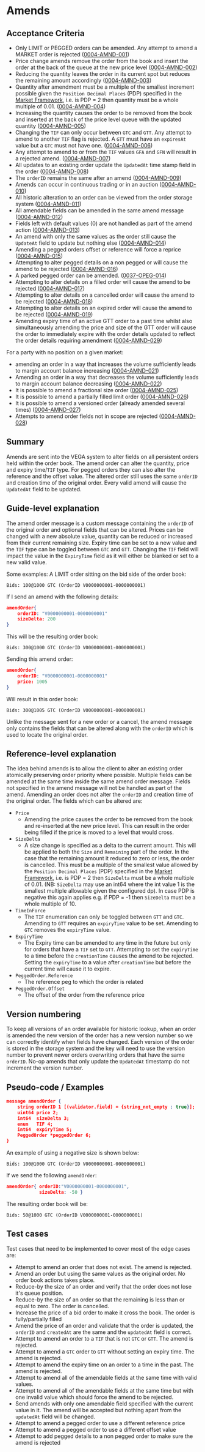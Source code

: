 # Amends

## Acceptance Criteria

- Only LIMIT or PEGGED orders can be amended. Any attempt to amend a MARKET order is rejected (<a name="0004-AMND-001" href="#0004-AMND-001">0004-AMND-001</a>)
- Price change amends remove the order from the book and insert the order at the back of the queue at the new price level (<a name="0004-AMND-002" href="#0004-AMND-002">0004-AMND-002</a>)
- Reducing the quantity leaves the order in its current spot but reduces the remaining amount accordingly (<a name="0004-AMND-003" href="#0004-AMND-003">0004-AMND-003</a>)
- Quantity after amendment must be a multiple of the smallest increment possible given the `Position Decimal Places` (PDP) specified in the [Market Framework](./0001-MKTF-market_framework.md), i.e. is PDP = 2 then quantity must be a whole multiple of 0.01. (<a name="0004-AMND-004" href="#0004-AMND-004">0004-AMND-004</a>)
- Increasing the quantity causes the order to be removed from the book and inserted at the back of the price level queue with the updated quantity (<a name="0004-AMND-005" href="#0004-AMND-005">0004-AMND-005</a>)
- Changing the `TIF` can only occur between `GTC` and `GTT`. Any attempt to amend to another `TIF` flag is rejected. A `GTT` must have an `expiresAt` value but a `GTC` must not have one.  (<a name="0004-AMND-006" href="#0004-AMND-006">0004-AMND-006</a>)
- Any attempt to amend to or from the `TIF` values `GFA` and `GFN` will result in a rejected amend. (<a name="0004-AMND-007" href="#0004-AMND-007">0004-AMND-007</a>)
- All updates to an existing order update the `UpdatedAt` time stamp field in the order (<a name="0004-AMND-008" href="#0004-AMND-008">0004-AMND-008</a>)
- The `orderID` remains the same after an amend (<a name="0004-AMND-009" href="#0004-AMND-009">0004-AMND-009</a>)
- Amends can occur in continuous trading or in an auction (<a name="0004-AMND-010" href="#0004-AMND-010">0004-AMND-010</a>)
- All historic alteration to an order can be viewed from the order storage system (<a name="0004-AMND-011" href="#0004-AMND-011">0004-AMND-011</a>)
- All amendable fields can be amended in the same amend message (<a name="0004-AMND-012" href="#0004-AMND-012">0004-AMND-012</a>)
- Fields left with default values (0) are not handled as part of the amend action (<a name="0004-AMND-013" href="#0004-AMND-013">0004-AMND-013</a>)
- An amend with only the same values as the order still cause the `UpdateAt` field to update but nothing else (<a name="0004-AMND-014" href="#0004-AMND-014">0004-AMND-014</a>)
- Amending a pegged orders offset or reference will force a reprice (<a name="0004-AMND-015" href="#0004-AMND-015">0004-AMND-015</a>)
- Attempting to alter pegged details on a non pegged or will cause the amend to be rejected (<a name="0004-AMND-016" href="#0004-AMND-016">0004-AMND-016</a>)
- A parked pegged order can be amended. (<a href="./0037-OPEG-pegged_orders.md#0037-OPEG-014">0037-OPEG-014</a>)
- Attempting to alter details on a filled order will cause the amend to be rejected (<a name="0004-AMND-017" href="#0004-AMND-017">0004-AMND-017</a>)
- Attempting to alter details on a cancelled order will cause the amend to be rejected (<a name="0004-AMND-018" href="#0004-AMND-018">0004-AMND-018</a>)
- Attempting to alter details on an expired order will cause the amend to be rejected (<a name="0004-AMND-019" href="#0004-AMND-019">0004-AMND-019</a>)
- Amending expiry time of an active GTT order to a past time whilst also simultaneously amending the price and size of the GTT order will cause the order to immediately expire with the order details updated to reflect the order details requiring amendment (<a name="0004-AMND-029" href="#0004-AMND-029">0004-AMND-029</a>)

For a party with no position on a given market:

- amending an order in a way that increases the volume sufficiently leads to margin account balance increasing (<a name="0004-AMND-021" href="#0004-AMND-021">0004-AMND-021</a>)
- Amending an order in a way that decreases the volume sufficiently leads to margin account balance decreasing (<a name="0004-AMND-022" href="#0004-AMND-022">0004-AMND-022</a>)
- It is possible to amend a fractional size order (<a name="0004-AMND-025" href="#0004-AMND-025">0004-AMND-025</a>)
- It is possible to amend a partially filled limit order (<a name="0004-AMND-026" href="#0004-AMND-026">0004-AMND-026</a>)
- It is possible to amend a versioned order (already amended several times) (<a name="0004-AMND-027" href="#0004-AMND-027">0004-AMND-027</a>)
- Attempts to amend order fields not in scope are rejected (<a name="0004-AMND-028" href="#0004-AMND-028">0004-AMND-028</a>)

## Summary

Amends are sent into the VEGA system to alter fields on all persistent orders held within the order book.
The amend order can alter the quantity, price and expiry time/`TIF` type. For pegged orders they can also alter the reference and the offset value. The altered order still uses the same `orderID` and creation time of the original order. Every valid amend will cause the `UpdatedAt` field to be updated.

## Guide-level explanation

The amend order message is a custom message containing the `orderID` of the original order and optional fields that can be altered. Prices can be changed with a new absolute value, quantity can be reduced or increased from their current remaining size. Expiry time can be set to a new value and the `TIF` type can be toggled between `GTC` and `GTT`. Changing the `TIF` field will impact the value in the `ExpiryTime` field as it will either be blanked or set to a new valid value.

Some examples:
A LIMIT order sitting on the bid side of the order book:

`Bids: 100@1000 GTC (OrderID V0000000001-0000000001)`

If I send an amend with the following details:

```json
amendOrder{
    orderID: "V0000000001-0000000001"
    sizeDelta: 200
}
```

This will be the resulting order book:

`Bids: 300@1000 GTC (OrderID V0000000001-0000000001)`

Sending this amend order:

```json
amendOrder{
    orderID: "V0000000001-0000000001"
    price: 1005
}
```

Will result in this order book:

`Bids: 300@1005 GTC (OrderID V0000000001-0000000001)`

Unlike the message sent for a new order or a cancel, the amend message only contains the fields that can be altered along with the `orderID` which is used to locate the original order.

## Reference-level explanation

The idea behind amends is to allow the client to alter an existing order atomically preserving order priority where possible. Multiple fields can be amended at the same time inside the same amend order message. Fields not specified in the amend message will not be handled as part of the amend.
Amending an order does not alter the `orderID` and creation time of the original order.
The fields which can be altered are:

- `Price`
  - Amending the price causes the order to be removed from the book and re-inserted at the new price level. This can result in the order being filled if the price is moved to a level that would cross.
- `SizeDelta`
  - A size change is specified as a delta to the current amount. This will be applied to both the `Size` and `Remaining` part of the order. In the case that the remaining amount it reduced to zero or less, the order is cancelled. This must be a multiple of the smallest value allowed by the `Position Decimal Places` (PDP) specified in the [Market Framework](./0001-MKTF-market_framework.md), i.e. is PDP = 2 then `SizeDelta` must be a whole multiple of 0.01. (NB: `SizeDelta` may use an int64 where the int value 1 is the smallest multiple allowable given the configured dp). In case PDP is negative this again applies e.g. if PDP = -1 then `SizeDelta` must be a whole multiple of 10.
- `TimeInForce`
  - The `TIF` enumeration can only be toggled between `GTT` and `GTC`. Amending to `GTT` requires an `expiryTime` value to be set. Amending to `GTC` removes the `expiryTime` value.
- `ExpiryTime`
  - The Expiry time can be amended to any time in the future but only for orders that have a `TIF` set to `GTT`. Attempting to set the `expiryTime` to a time before the `creationTime` causes the amend to be rejected. Setting the `expiryTime` to a value after `creationTime` but before the current time will cause it to expire.
- `PeggedOrder.Reference`
  - The reference peg to which the order is related
- `PeggedOrder.Offset`
  - The offset of the order from the reference price

## Version numbering

To keep all versions of an order available for historic lookup, when an order is amended the new version of the order has a new version number so we can correctly identify when fields have changed. Each version of the order is stored in the storage system and the key will need to use the version number to prevent newer orders overwriting orders that have the same `orderID`. No-op amends that only update the `UpdatedAt` timestamp do not increment the version number.

## Pseudo-code / Examples

```json
message amendOrder {
    string orderID 1 [(validator.field) = {string_not_empty : true}];
    uint64 price 2;
    int64  sizeDelta 3;
    enum   TIF 4;
    int64  expiryTime 5;
    PeggedOrder *peggedOrder 6;
}
```

An example of using a negative size is shown below:

`Bids: 100@1000 GTC (OrderID V0000000001-0000000001)`

If we send the following `amendOrder`:

```json
amendOrder{ orderID:"V0000000001-0000000001",
            sizeDelta: -50 }
```

The resulting order book will be:

`Bids: 50@1000 GTC (OrderID V0000000001-0000000001)`

## Test cases

Test cases that need to be implemented to cover most of the edge cases are:

- Attempt to amend an order that does not exist. The amend is rejected.
- Amend an order but using the same values as the original order. No order book actions takes place.
- Reduce-by the size of an order and verify that the order does not lose it's queue position.
- Reduce-by the size of an order so that the remaining is less than or equal to zero. The order is cancelled.
- Increase the price of a bid order to make it cross the book. The order is fully/partially filled
- Amend the price of an order and validate that the order is updated, the `orderID` and `createdAt` are the same and the `updatedAt` field is correct.
- Attempt to amend an order to a `TIF` that is not `GTC` or `GTT`. The amend is rejected.
- Attempt to amend a `GTC` order to `GTT` without setting an expiry time. The amend is rejected.
- Attempt to amend the expiry time on an order to a time in the past. The amend is rejected.
- Attempt to amend all of the amendable fields at the same time with valid values.
- Attempt to amend all of the amendable fields at the same time but with one invalid value which should force the amend to be rejected.
- Send amends with only one amendable field specified with the current value in it. The amend will be accepted but nothing apart from the `updatedAt` field will be changed.
- Attempt to amend a pegged order to use a different reference price
- Attempt to amend a pegged order to use a different offset value
- Attempt to add pegged details to a non pegged order to make sure the amend is rejected
